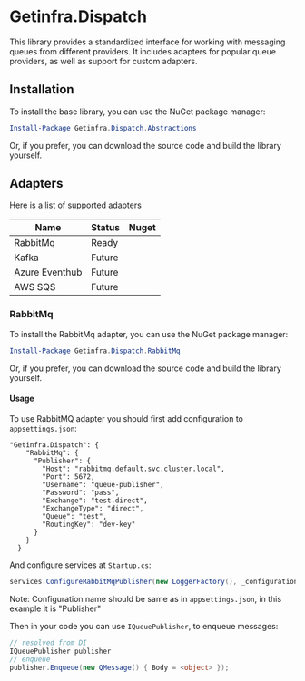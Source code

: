 # Getinfra.Dispatch

This library provides a standardized interface for working with messaging queues from different providers. It includes adapters for popular queue providers, as well as support for custom adapters.


## Installation

To install the base library, you can use the NuGet package manager:

```powershell
Install-Package Getinfra.Dispatch.Abstractions
```

Or, if you prefer, you can download the source code and build the library yourself.

## Adapters

Here is a list of supported adapters

| Name | Status | Nuget |
|---|---|---|
| RabbitMq | Ready |   |
| Kafka | Future |   |
| Azure Eventhub | Future |   |
| AWS SQS | Future |   |

### RabbitMq

To install the RabbitMq adapter, you can use the NuGet package manager:

```powershell
Install-Package Getinfra.Dispatch.RabbitMq
```

Or, if you prefer, you can download the source code and build the library yourself.

#### Usage

To use RabbitMQ adapter you should first add configuration to `appsettings.json`:

```
"Getinfra.Dispatch": {
    "RabbitMq": {
      "Publisher": {
        "Host": "rabbitmq.default.svc.cluster.local",
        "Port": 5672,
        "Username": "queue-publisher",
        "Password": "pass",
        "Exchange": "test.direct",
        "ExchangeType": "direct",
        "Queue": "test",
        "RoutingKey": "dev-key"
      }
    }
  }
```

And configure services at `Startup.cs`:

```csharp
services.ConfigureRabbitMqPublisher(new LoggerFactory(), _configuration, "Publisher"));
```
Note: Configuration name should be same as in `appsettings.json`, in this example it is "Publisher"

Then in your code you can use `IQueuePublisher`, to enqueue messages:
```csharp
// resolved from DI
IQueuePublisher publisher
// enqueue
publisher.Enqueue(new QMessage() { Body = <object> });
```
